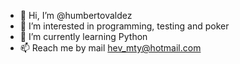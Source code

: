 - 👋 Hi, I’m @humbertovaldez
- 👀 I’m interested in programming, testing and poker
- 🌱 I’m currently learning Python
- 📫 Reach me by mail hev_mty@hotmail.com

<!---
humbertovaldez/humbertovaldez is a ✨ special ✨ repository because its `README.md` (this file) appears on your GitHub profile.
You can click the Preview link to take a look at your changes.
--->

